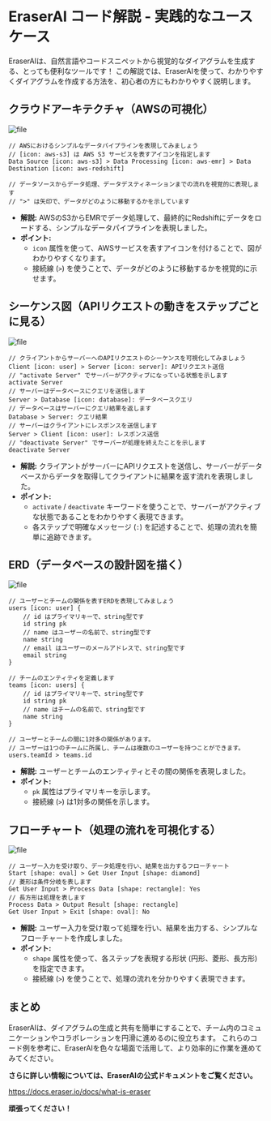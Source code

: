 # EraserAI コード解説 - 実践的なユースケース

EraserAIは、自然言語やコードスニペットから視覚的なダイアグラムを生成する、とっても便利なツールです！ 
この解説では、EraserAIを使って、わかりやすくダイアグラムを作成する方法を、初心者の方にもわかりやすく説明します。

## クラウドアーキテクチャ（AWSの可視化）

![file](https://hamaruki.com/wp-content/uploads/2024/06/image-1717869470895.png)

```eraser
// AWSにおけるシンプルなデータパイプラインを表現してみましょう
// [icon: aws-s3] は AWS S3 サービスを表すアイコンを指定します
Data Source [icon: aws-s3] > Data Processing [icon: aws-emr] > Data Destination [icon: aws-redshift] 

// データソースからデータ処理、データデスティネーションまでの流れを視覚的に表現します
// ">" は矢印で、データがどのように移動するかを示しています
```

* **解説:**  AWSのS3からEMRでデータ処理して、最終的にRedshiftにデータをロードする、シンプルなデータパイプラインを表現しました。
* **ポイント:**
    * `icon` 属性を使って、AWSサービスを表すアイコンを付けることで、図がわかりやすくなります。
    * 接続線 (`>`) を使うことで、データがどのように移動するかを視覚的に示せます。

## シーケンス図（APIリクエストの動きをステップごとに見る）

![file](https://hamaruki.com/wp-content/uploads/2024/06/image-1717869530345.png)

```eraser
// クライアントからサーバーへのAPIリクエストのシーケンスを可視化してみましょう
Client [icon: user] > Server [icon: server]: APIリクエスト送信
// "activate Server" でサーバーがアクティブになっている状態を示します
activate Server
// サーバーはデータベースにクエリを送信します
Server > Database [icon: database]: データベースクエリ
// データベースはサーバーにクエリ結果を返します
Database > Server: クエリ結果
// サーバーはクライアントにレスポンスを送信します
Server > Client [icon: user]: レスポンス送信
// "deactivate Server" でサーバーが処理を終えたことを示します
deactivate Server
```

* **解説:** クライアントがサーバーにAPIリクエストを送信し、サーバーがデータベースからデータを取得してクライアントに結果を返す流れを表現しました。
* **ポイント:**
    * `activate` / `deactivate`  キーワードを使うことで、サーバーがアクティブな状態であることをわかりやすく表現できます。
    * 各ステップで明確なメッセージ (`:`) を記述することで、処理の流れを簡単に追跡できます。

## ERD（データベースの設計図を描く）

![file](https://hamaruki.com/wp-content/uploads/2024/06/image-1717869622938.png)

```eraser
// ユーザーとチームの関係を表すERDを表現してみましょう
users [icon: user] {
    // id はプライマリキーで、string型です 
    id string pk
    // name はユーザーの名前で、string型です
    name string
    // email はユーザーのメールアドレスで、string型です
    email string
}

// チームのエンティティを定義します
teams [icon: users] {
    // id はプライマリキーで、string型です
    id string pk
    // name はチームの名前で、string型です
    name string
}

// ユーザーとチームの間に1対多の関係があります。
// ユーザーは1つのチームに所属し、チームは複数のユーザーを持つことができます。
users.teamId > teams.id
```

* **解説:** ユーザーとチームのエンティティとその間の関係を表現しました。
* **ポイント:**
    * `pk` 属性はプライマリキーを示します。
    * 接続線 (`>`) は1対多の関係を示します。

## フローチャート（処理の流れを可視化する）

![file](https://hamaruki.com/wp-content/uploads/2024/06/image-1717869683456.png)

```eraser
// ユーザー入力を受け取り、データ処理を行い、結果を出力するフローチャート
Start [shape: oval] > Get User Input [shape: diamond]
// 菱形は条件分岐を表します
Get User Input > Process Data [shape: rectangle]: Yes
// 長方形は処理を表します
Process Data > Output Result [shape: rectangle]
Get User Input > Exit [shape: oval]: No
```

* **解説:**  ユーザー入力を受け取って処理を行い、結果を出力する、シンプルなフローチャートを作成しました。
* **ポイント:**
    * `shape` 属性を使って、各ステップを表現する形状 (円形、菱形、長方形) を指定できます。
    * 接続線 (`>`) を使うことで、処理の流れを分かりやすく表現できます。



## まとめ

EraserAIは、ダイアグラムの生成と共有を簡単にすることで、チーム内のコミュニケーションやコラボレーションを円滑に進めるのに役立ちます。 
これらのコード例を参考に、EraserAIを色々な場面で活用して、より効率的に作業を進めてみてください。

**さらに詳しい情報については、EraserAIの公式ドキュメントをご覧ください。**

https://docs.eraser.io/docs/what-is-eraser

**頑張ってください！**

